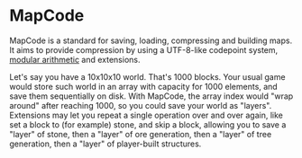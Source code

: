 MapCode
=======

MapCode is a standard for saving, loading, compressing and building maps. It aims to provide compression by using a UTF-8-like codepoint system, [modular arithmetic](http://en.wikipedia.org/wiki/Modular%20arithmetic) and extensions.

Let's say you have a 10x10x10 world. That's 1000 blocks. Your usual game would store such world in an array with capacity for 1000 elements, and save them sequentially on disk. With MapCode, the array index would "wrap around" after reaching 1000, so you could save your world as "layers". Extensions may let you repeat a single operation over and over again, like set a block to (for example) stone, and skip a block, allowing you to save a "layer" of stone, then a "layer" of ore generation, then a "layer" of tree generation, then a "layer" of player-built structures.